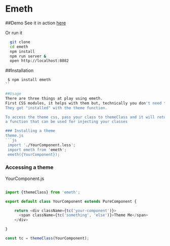 Emeth
===


##Demo
See it in action [here]()

Or run it 

```sh
  git clone 
  cd emeth
  npm install
  npm run server &
  open http://localhost:8082
```

##Installation
```sh
 $ npm install emeth
``

##Usage
There are three things at play using emeth.
First CSS modules, it helps with them but, technically you don't need them.
They got "installed" with the theme function.

To access the theme css, pass your class to themeClass and it will return
a function that can be used for injecting your classes

### Installing a theme
theme.js
```js
 import './YourComponent.less';
 import emeth from 'emeth';
 emeth({YourComponent});

```

### Accessing a theme
YourComponent.js
```js

import {themeClass} from 'emeth';

export default class YourComponent extends PureComponent {

    return <div className={tc('your-component')}>
      <span className={tc('something', 'else')}>Theme Me</span>
    </div>

}

const tc = themeClass(YourComponent);


```

